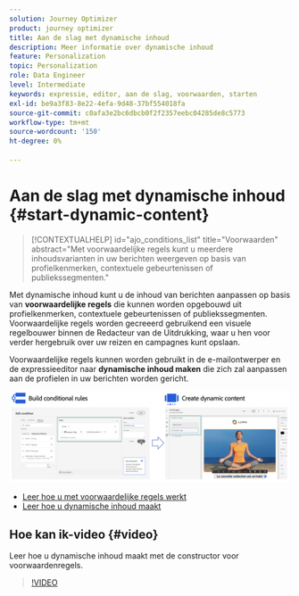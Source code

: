 ```yaml
---
solution: Journey Optimizer
product: journey optimizer
title: Aan de slag met dynamische inhoud
description: Meer informatie over dynamische inhoud
feature: Personalization
topic: Personalization
role: Data Engineer
level: Intermediate
keywords: expressie, editor, aan de slag, voorwaarden, starten
exl-id: be9a3f83-8e22-4efa-9d48-37bf554018fa
source-git-commit: c0afa3e2bc6dbcb0f2f2357eebc04285de8c5773
workflow-type: tm+mt
source-wordcount: '150'
ht-degree: 0%

---
```


# Aan de slag met dynamische inhoud {#start-dynamic-content}

>[!CONTEXTUALHELP]
>id="ajo_conditions_list"
>title="Voorwaarden"
>abstract="Met voorwaardelijke regels kunt u meerdere inhoudsvarianten in uw berichten weergeven op basis van profielkenmerken, contextuele gebeurtenissen of publiekssegmenten."

Met dynamische inhoud kunt u de inhoud van berichten aanpassen op basis van **voorwaardelijke regels** die kunnen worden opgebouwd uit profielkenmerken, contextuele gebeurtenissen of publiekssegmenten. Voorwaardelijke regels worden gecreeerd gebruikend een visuele regelbouwer binnen de Redacteur van de Uitdrukking, waar u hen voor verder hergebruik over uw reizen en campagnes kunt opslaan.

Voorwaardelijke regels kunnen worden gebruikt in de e-mailontwerper en de expressieeditor naar **dynamische inhoud maken** die zich zal aanpassen aan de profielen in uw berichten worden gericht.

![](assets/conditions-overview.png)

* [Leer hoe u met voorwaardelijke regels werkt](create-conditions.md)
* [Leer hoe u dynamische inhoud maakt](dynamic-content.md)

## Hoe kan ik-video {#video}

Leer hoe u dynamische inhoud maakt met de constructor voor voorwaardenregels.

>[!VIDEO](https://video.tv.adobe.com/v/3409815?quality=12)
